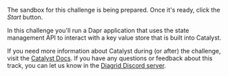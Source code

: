 The sandbox for this challenge is being prepared. Once it's ready, click the *Start* button.

In this challenge you'll run a Dapr application that uses the state management API to interact with a key value store that is built into Catalyst.

If you need more information about Catalyst during (or after) the challenge, visit the [Catalyst Docs](https://docs.diagrid.io/catalyst/). If you have any questions or feedback about this track, you can let us know in the [Diagrid Discord server](https://diagrid.ws/diagrid-discord).